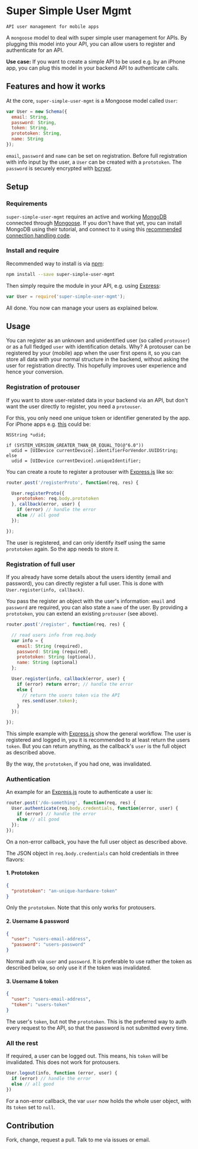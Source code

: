 # Super Simple User Mgmt

```
API user management for mobile apps
```

A `mongoose` model to deal with super simple user management for APIs. By plugging this model into your API, you can allow users to register and authenticate for an API.

**Use case:** If you want to create a simple API to be used e.g. by an iPhone app, you can plug this model in your backend API to authenticate calls.

## Features and how it works

At the core, `super-simple-user-mgmt` is a Mongoose model called `User`:

```javascript
var User = new Schema({
  email: String,
  password: String,
  token: String,
  prototoken: String,
  name: String
});
```

`email`, `password` and `name` can be set on registration. Before full registration with info input by the user, a `User` can be created with a `prototoken`. The `password` is securely encrypted with [bcrypt](https://de.wikipedia.org/wiki/Bcrypt).

## Setup

### Requirements

`super-simple-user-mgmt` requires an active and working  [MongoDB](https://www.mongodb.org/) connected through [Mongoose](http://mongoosejs.com/). If you don't have that yet, you can install MongoDB using their tutorial, and connect to it using this [recommended connection handling code](https://gist.github.com/jkrenge/79d25ace8ce3bb0a0986).

### Install and require

Recommended way to install is via [npm](https://www.npmjs.com/):

```sh
npm install --save super-simple-user-mgmt
```

Then simply require the module in your API, e.g. using [Express](http://expressjs.com/):

```javascript
var User = require('super-simple-user-mgmt');
```

All done. You now can manage your users as explained below.

## Usage

You can register as an unknown and unidentified user (so called `protouser`) or as a full fledged `user` with identification details. Why? A protouser can be registered by your (mobile) app when the user first opens it, so you can store all data with your normal structure in the backend, without asking the user for registration directly. This hopefully improves user experience and hence your conversion.

### Registration of protouser

If you want to store user-related data in your backend via an API, but don't want the user directly to register, you need a `protouser`.

For this, you only need one unique token or identifier generated by the app. For iPhone apps e.g. [this](http://stackoverflow.com/questions/12506893/identifierforvendor-and-ios6) could be:

```cocoa
NSString *udid;

if (SYSTEM_VERSION_GREATER_THAN_OR_EQUAL_TO(@"6.0"))
  udid = [UIDevice currentDevice].identifierForVendor.UUIDString;
else
  udid = [UIDevice currentDevice].uniqueIdentifier;
```

You can create a route to register a protouser with [Express.js](http://expressjs.com/) like so:

```javascript
router.post('/registerProto', function(req, res) {

  User.registerProto({
    prototoken: req.body.prototoken
  }, callback(error, user) {
    if (error) // handle the error
    else // all good
  });

});
```

The user is registered, and can only identify itself using the same `prototoken` again. So the app needs to store it.

### Registration of full user

If you already have some details about the users identity (email and password), you can directly register a full user. This is done with `User.register(info, callback)`.

You pass the register an object with the user's information: `email` and `password` are required, you can also state a `name` of the user. By providing a `prototoken`, you can extend an existing `protouser` (see above).

```javascript
router.post('/register', function(req, res) {

  // read users info from req.body
  var info = {
    email: String (required),
    password: String (required),
    prototoken: String (optional),
    name: String (optional)
  };

  User.register(info, callback(error, user) {
    if (error) return error; // handle the error
    else {
      // return the users token via the API
      res.send(user.token);
    }
  });

});
```

This simple example with [Express.js](http://expressjs.com/) show the general workflow. The user is registered and logged in, you it is recommended to at least return the users `token`. But you can return anything, as the callback's `user` is the full object as described above.

By the way, the `prototoken`, if you had one, was invalidated.

### Authentication

An example for an [Express.js](http://expressjs.com/) route to authenticate a user is:

```javascript
router.post('/do-something', function(req, res) {
  User.authenticate(req.body.credentials, function(error, user) {
    if (error) // handle the error
    else // all good
  });
});
```

On a non-error callback, you have the full user object as described above.

The JSON object in `req.body.credentials` can hold credentials in three flavors:

#### 1. Prototoken

```json
{
  "prototoken": "an-unique-hardware-token"
}
```

Only the `prototoken`. Note that this only works for protousers.

#### 2. Username & password

```json
{
  "user": "users-email-address",
  "password": "users-password"
}
```

Normal auth via `user` and `password`. It is preferable to use rather the token as described below, so only use it if the token was invalidated.

#### 3. Username & token

```json
{
  "user": "users-email-address",
  "token": "users-token"
}
```

The user's `token`, but not the `prototoken`. This is the preferred way to auth every request to the API, so that the password is not submitted every time.

### All the rest

If required, a user can be logged out. This means, his `token` will be invalidated. This does not work for protousers.

```javascript
User.logout(info, function (error, user) {
  if (error) // handle the error
  else // all good
})
```

For a non-error callback, the var `user` now holds the whole user object, with its `token` set to `null`.

## Contribution

Fork, change, request a pull. Talk to me via issues or email.
